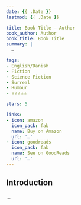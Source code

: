 ```yaml
---
date: {{ .Date }}
lastmod: {{ .Date }}

title: Book Title — Author
book_author: Author
book_title: Book Title
summary: |
  …

tags:
- English/Danish
- Fiction
- Science Fiction
- Surreal
- Humour
- ⭐⭐⭐⭐⭐

stars: 5

links:
- icon: amazon
  icon_pack: fab
  name: Buy on Amazon
  url: '…'
- icon: goodreads
  icon_pack: fab
  name: See on GoodReads
  url: '…'
---
```


## Introduction

…
